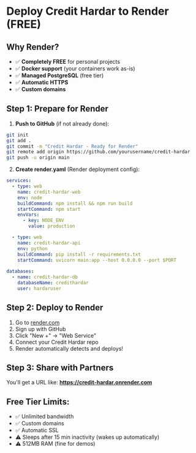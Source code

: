# Deploy Credit Hardar to Render (FREE)

## Why Render?
- ✅ **Completely FREE** for personal projects
- ✅ **Docker support** (your containers work as-is)
- ✅ **Managed PostgreSQL** (free tier)
- ✅ **Automatic HTTPS**
- ✅ **Custom domains**

## Step 1: Prepare for Render

1. **Push to GitHub** (if not already done):
```bash
git init
git add .
git commit -m "Credit Hardar - Ready for Render"
git remote add origin https://github.com/yourusername/credit-hardar
git push -u origin main
```

2. **Create render.yaml** (Render deployment config):
```yaml
services:
  - type: web
    name: credit-hardar-web
    env: node
    buildCommand: npm install && npm run build
    startCommand: npm start
    envVars:
      - key: NODE_ENV
        value: production

  - type: web
    name: credit-hardar-api
    env: python
    buildCommand: pip install -r requirements.txt
    startCommand: uvicorn main:app --host 0.0.0.0 --port $PORT
    
databases:
  - name: credit-hardar-db
    databaseName: credithardar
    user: hardaruser
```

## Step 2: Deploy to Render

1. Go to [render.com](https://render.com)
2. Sign up with GitHub
3. Click "New +" → "Web Service"
4. Connect your Credit Hardar repo
5. Render automatically detects and deploys!

## Step 3: Share with Partners

You'll get a URL like:
**https://credit-hardar.onrender.com**

## Free Tier Limits:
- ✅ Unlimited bandwidth
- ✅ Custom domains
- ✅ Automatic SSL
- ⚠️ Sleeps after 15 min inactivity (wakes up automatically)
- ⚠️ 512MB RAM (fine for demos)
